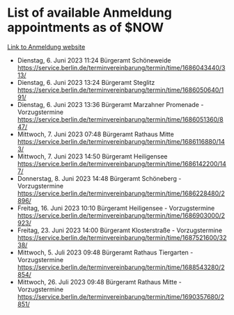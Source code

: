 # List of available Anmeldung appointments as of $NOW
[Link to Anmeldung website](https://service.berlin.de/terminvereinbarung/termin/tag.php?termin=1&anliegen[]=120686&dienstleisterlist=122210,122217,327316,122219,327312,122227,327314,122231,327346,122243,327348,122254,122252,329742,122260,329745,122262,329748,122271,327278,122273,327274,122277,327276,330436,122280,327294,122282,327290,122284,327292,122291,327270,122285,327266,122286,327264,122296,327268,150230,329760,122297,327286,122294,327284,122312,329763,122314,329775,122304,327330,122311,327334,122309,327332,317869,122281,327352,122279,329772,122283,122276,327324,122274,327326,122267,329766,122246,327318,122251,327320,122257,327322,122208,327298,122226,327300&herkunft=http%3A%2F%2Fservice.berlin.de%2Fdienstleistung%2F120686%2F)
- Dienstag, 6. Juni 2023 11:24 Bürgeramt Schöneweide https://service.berlin.de/terminvereinbarung/termin/time/1686043440/313/
- Dienstag, 6. Juni 2023 13:24 Bürgeramt Steglitz https://service.berlin.de/terminvereinbarung/termin/time/1686050640/191/
- Dienstag, 6. Juni 2023 13:36 Bürgeramt Marzahner Promenade - Vorzugstermine https://service.berlin.de/terminvereinbarung/termin/time/1686051360/847/
- Mittwoch, 7. Juni 2023 07:48 Bürgeramt Rathaus Mitte https://service.berlin.de/terminvereinbarung/termin/time/1686116880/143/
- Mittwoch, 7. Juni 2023 14:50 Bürgeramt Heiligensee https://service.berlin.de/terminvereinbarung/termin/time/1686142200/147/
- Donnerstag, 8. Juni 2023 14:48 Bürgeramt Schöneberg - Vorzugstermine https://service.berlin.de/terminvereinbarung/termin/time/1686228480/2896/
- Freitag, 16. Juni 2023 10:10 Bürgeramt Heiligensee - Vorzugstermine https://service.berlin.de/terminvereinbarung/termin/time/1686903000/2923/
- Freitag, 23. Juni 2023 14:00 Bürgeramt Klosterstraße - Vorzugstermine https://service.berlin.de/terminvereinbarung/termin/time/1687521600/3238/
- Mittwoch, 5. Juli 2023 09:48 Bürgeramt Rathaus Tiergarten - Vorzugstermine https://service.berlin.de/terminvereinbarung/termin/time/1688543280/2854/
- Mittwoch, 26. Juli 2023 09:48 Bürgeramt Rathaus Mitte - Vorzugstermine https://service.berlin.de/terminvereinbarung/termin/time/1690357680/2851/
